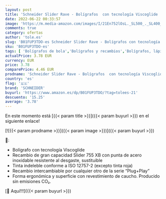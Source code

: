 ```yaml
---
layout: post
title: 'Schneider Slider Rave - Bolígrafos  con tecnología Viscoglide  color rojo'
date: 2022-06-22 00:33:57
image: 'https://m.media-amazon.com/images/I/21En752lOsL._SL500_._SL400_.jpg'
comments: true
category: ofertas
author: 'tole.es'
slug: 'B01FUP3TDO-es Schneider Slider Rave - Bolígrafos con tecnología...'
sku: 'B01FUP3TDO-es'
tags: [ 'Bolígrafos de bola','Bolígrafos y recambios','Bolígrafos, lápices y útiles de escritura','Oficina y papelería','bolígrafos','schneider','🇪🇸', ]
actualPrice: 3.78 EUR
currency: EUR
price: 3.78
comparePrice: 4.46 EUR
prodname: 'Schneider Slider Rave - Bolígrafos  con tecnología Viscoglide  color rojo'
country: 'es'
flag: '🇪🇸'
brand: 'SCHNEIDER'
buyurl: 'https://www.amazon.es/dp/B01FUP3TDO/?tag=tolees-21'
descuento: '15.25'
average: '3.78'
---
```


En este momento está [{{< param title >}}]({{< param buyurl >}}) en el siguiente enlace!

[![{{< param prodname >}}]({{< param image >}})]({{< param buyurl >}})

🔎:

- Bolígrafo con tecnología Viscoglide
- Recambio de gran capacidad Slider 755 XB con punta de acero inoxidable resistente al desgaste, sustituible
- Tinta indeleble conforme a ISO 12757-2 (excepto tinta roja)
- Recambio intercambiable por cualquier otro de la serie “Plug+Play”
- Forma ergonómica y superficie con revestimiento de caucho. Producido sin emisiones CO₂.

[🛒 Aquí!!!]({{< param buyurl >}})
